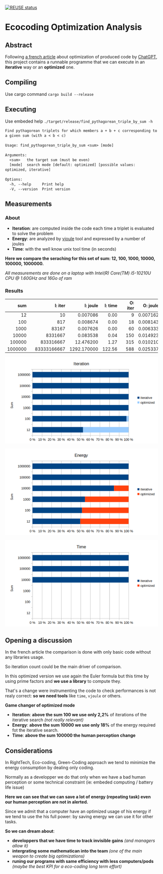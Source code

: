 <!--
SPDX-FileCopyrightText: 2023 Davidson <twister@davidson.fr>
SPDX-License-Identifier: CC-BY-NC-SA-4.0
-->

[![REUSE status](https://api.reuse.software/badge/github.com/fsfe/reuse-tool)](https://api.reuse.software/info/github.com/fsfe/reuse-tool)

# Ecocoding Optimization Analysis

## Abstract

Following [a french article](https://www.davidson.fr/blog/righttech-thinking) about optimization of produced code by [ChatGPT](https://openai.com/blog/chatgpt/), this project contains a runnable programme that we can execute in an **iterative** way or an **optimized** one.

## Compiling

Use cargo command `cargo build --release`

## Executing

Use embeded help `./target/release/find_pythagorean_triple_by_sum -h`

```
Find pythagorean triplets for which members a + b + c corresponding to a given sum (with a < b < c)

Usage: find_pythagorean_triple_by_sum <sum> [mode]

Arguments:
  <sum>   the target sum (must be even)
  [mode]  search mode [default: optimized] [possible values: optimized, iterative]

Options:
  -h, --help     Print help
  -V, --version  Print version
```

## Measurements

### About

* **Iteration**: are computed inside the code each time a triplet is evaluated to solve the problem 
* **Energy**: are analyzed by [vjoule](https://github.com/davidson-consulting/vjoule) tool and expressed by a number of joules
* **Time**: with the well know unix tool time (in seconds)

**Here we compare the seraching for this set of sum: 12, 100, 1000, 10000, 100000, 1000000.**

*All measurements are done on a laptop with Intel(R) Core(TM) i5-10210U CPU @ 1.60GHz and 16Go of ram*

### Results

|sum    | |I: iter    |I: joule    |I: time| |O: iter|O: joule |O: time|
|------:|-|----------:|-----------:|------:|-|------:|--------:|------:|
|     12| |         10|    0.007086|   0.00| |      9| 0.007162|   0.00|
|    100| |        817|    0.008674|   0.00| |     18| 0.008143|   0.00|
|   1000| |      83167|    0.007626|   0.00| |     60| 0.006333|   0.00|
|  10000| |    8331667|    0.083538|   0.04| |    150| 0.014923|   0.00|
| 100000| |  833316667|   12.476200|   1.27| |    315| 0.010210|   0.00|
|1000000| |83333166667| 1292.170000| 122.56| |    588| 0.025337|   0.00|


![Iteration %diff](https://github.com/davidson-consulting/Ecocoding-Optimization-Analysis/blob/main/measurements/iteration.png)

![Energy %diff](https://github.com/davidson-consulting/Ecocoding-Optimization-Analysis/blob/main/measurements/energy.png)

![Time %diff](https://github.com/davidson-consulting/Ecocoding-Optimization-Analysis/blob/main/measurements/time.png)

## Opening a discussion

In the french article the comparison is done with only basic code without any libraries usage.

So iteration count could be the main driver of comparison.

In this optimized version we use again the Euler formula but this time by using prime factors and **we use a library** to compute they.

That's a change were instrumenting the code to check performances is not realy correct: **so we need tools** like `time`, `vjoule` or others.

**Game changer of optimized mode**
* **Iteration**: **above the sum 100 we use only 2,2%** of iterations of the iterative search *(not really relevant)*
* **Energy**: **above the sum 10000 we use only 18%** of the energy required fot the iterative search.
* **Time**: **above the sum 100000 the human perception change**

## Considerations

In RightTech, Eco-coding, Green-Coding approach we tend to minimize the energy consumption by dealing only coding.

Normally as a developper we do that only when we have a bad human perception or some technical constraint (ie: embeded computing / battery life issue)

**Here we can see that we can save a lot of energy (repeating task) even our human perception are not in alerted.**

Since we admit that a computer have an optimized usage of his energy if we tend to use the his full power: by saving energy we can use it for other tasks.

**So we can dream about**:
* **developpers that we have time to track invisible gains** *(and managers allow it)*
* **intergrating some mathematican into the team** *(one of the main weapon to create big optimizations)*
* **runing our programs with same efficiency with less computers/pods** *(maybe the best KPI for a eco-coding long term effort)*
